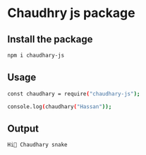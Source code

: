# Chaudhry js package

## Install the package
```sh
npm i chaudhary-js
```

## Usage
```sh
const chaudhary = require("chaudhary-js");

console.log(chaudhary("Hassan"));
```

## Output
```sh
Hi👋 Chaudhary snake
```



